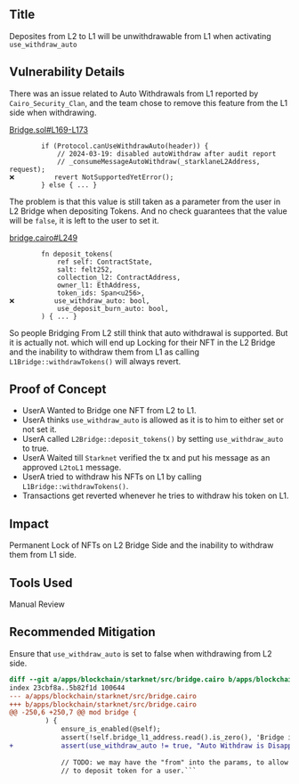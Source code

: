 ## Title
Deposites from L2 to L1 will be unwithdrawable from L1 when activating `use_withdraw_auto`

## Vulnerability Details
There was an issue related to Auto Withdrawals from L1 reported by `Cairo_Security_Clan`, and the team chose to remove this feature from the L1 side when withdrawing.

[Bridge.sol#L169-L173](https://github.com/Cyfrin/2024-07-ark-project/blob/main/apps/blockchain/ethereum/src/Bridge.sol#L169-L173)
```solidity
        if (Protocol.canUseWithdrawAuto(header)) {
            // 2024-03-19: disabled autoWithdraw after audit report
            // _consumeMessageAutoWithdraw(_starklaneL2Address, request);
❌️          revert NotSupportedYetError();
        } else { ... }
```

The problem is that this value is still taken as a parameter from the user in L2 Bridge when depositing Tokens. And no check guarantees that the value will be `false`, it is left to the user to set it.

[bridge.cairo#L249](https://github.com/Cyfrin/2024-07-ark-project/blob/main/apps/blockchain/starknet/src/bridge.cairo#L249)
```cairo
        fn deposit_tokens(
            ref self: ContractState,
            salt: felt252,
            collection_l2: ContractAddress,
            owner_l1: EthAddress,
            token_ids: Span<u256>,
❌️          use_withdraw_auto: bool,
            use_deposit_burn_auto: bool,
        ) { ... }
```

So people Bridging From L2 still think that auto withdrawal is supported. But it is actually not. which will end up Locking for their NFT in the L2 Bridge and the inability to withdraw them from L1 as calling `L1Bridge::withdrawTokens()` will always revert.

## Proof of Concept
- UserA Wanted to Bridge one NFT from L2 to L1.
- UserA thinks `use_withdraw_auto` is allowed as it is to him to either set or not set it.
- UserA called `L2Bridge::deposit_tokens()` by setting `use_withdraw_auto` to true.
- UserA Waited till `Starknet` verified the tx and put his message as an approved `L2toL1` message.
- UserA tried to withdraw his NFTs on L1 by calling `L1Bridge::withdrawTokens()`.
- Transactions get reverted whenever he tries to withdraw his token on L1.

## Impact
Permanent Lock of NFTs on L2 Bridge Side and the inability to withdraw them from L1 side.

## Tools Used
Manual Review

## Recommended Mitigation
Ensure that `use_withdraw_auto` is set to false when withdrawing from L2 side.

```diff
diff --git a/apps/blockchain/starknet/src/bridge.cairo b/apps/blockchain/starknet/src/bridge.cairo
index 23cbf8a..5b82f1d 100644
--- a/apps/blockchain/starknet/src/bridge.cairo
+++ b/apps/blockchain/starknet/src/bridge.cairo
@@ -250,6 +250,7 @@ mod bridge {
         ) {
             ensure_is_enabled(@self);
             assert(!self.bridge_l1_address.read().is_zero(), 'Bridge is not open');
+            assert(use_withdraw_auto != true, "Auto Withdraw is Disappled");
 
             // TODO: we may have the "from" into the params, to allow an operator
             // to deposit token for a user.```
